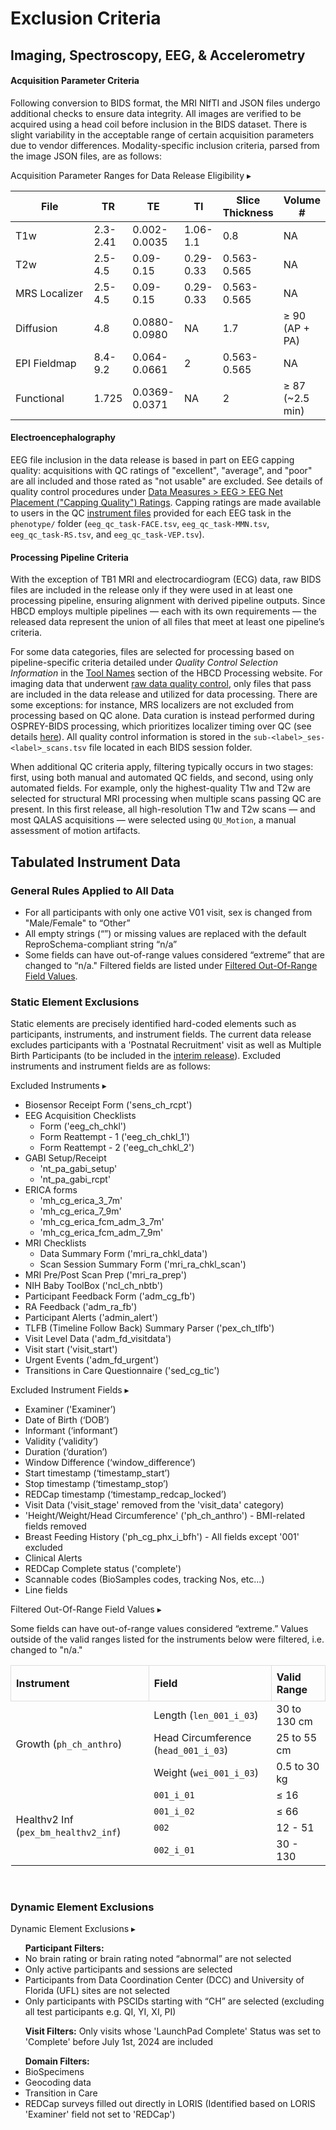 # Exclusion Criteria 

## Imaging, Spectroscopy, EEG, & Accelerometry

#### Acquisition Parameter Criteria
Following conversion to BIDS format, the MRI NIfTI and JSON files undergo additional checks to ensure data integrity. All images are verified to be acquired using a head coil before inclusion in the BIDS dataset. There is slight variability in the acceptable range of certain acquisition parameters due to vendor differences. Modality-specific inclusion criteria, parsed from the image JSON files, are as follows:

<p>
<div id="acq-param-table" class="table-banner" onclick="toggleCollapse(this)">
  <span class="table-text">Acquisition Parameter Ranges for Data Release Eligibility</span>
  <span class="table-arrow">▸</span>
</div>
<div class="table-collapsible-content">
<table style="width: 100%; border-collapse: collapse; table-layout: fixed;">
  <thead>
    <tr>
      <th style="width: 100%; border-collapse: collapse; table-layout: fixed;">File</th>
      <th style="width: 100%; border-collapse: collapse; table-layout: fixed;">TR</th>   
      <th style="width: 100%; border-collapse: collapse; table-layout: fixed;">TE</th>        
      <th style="width: 100%; border-collapse: collapse; table-layout: fixed;">TI</th>    
      <th style="width: 100%; border-collapse: collapse; table-layout: fixed;">Slice Thickness</th>  
      <th style="width: 100%; border-collapse: collapse; table-layout: fixed;">Volume #</th>  
    </tr>
  </thead>
<tbody>
	<tr>
		<td>T1w</td>
		<td>2.3-2.41</td>
    <td>0.002-0.0035</td>
		<td>1.06-1.1</td>    
    <td>0.8</td>    
    <td>NA</td>    
	</tr>
	<tr>
		<td>T2w</td>
		<td>2.5-4.5</td>
    <td>0.09-0.15</td>
		<td>0.29-0.33</td>    
    <td>0.563-0.565</td>    
    <td>NA</td>
	</tr>  
	<tr>
		<td>MRS Localizer</td>
		<td>2.5-4.5</td>
    <td>0.09-0.15</td>
		<td>0.29-0.33</td>    
    <td>0.563-0.565</td>    
    <td>NA</td>
	</tr>   
	<tr>
		<td>Diffusion</td>
		<td>4.8</td>
    <td>0.0880-0.0980</td>
		<td>NA</td>    
    <td>1.7</td>    
    <td style="word-wrap: break-word; white-space: normal;">≥ 90 (AP + PA)</td>  
	</tr>  
	<tr>
		<td>EPI Fieldmap</td>
		<td>8.4-9.2</td>
    <td>0.064-0.0661</td>
		<td>2</td>    
    <td>0.563-0.565</td>    
    <td>NA</td>
	</tr>  
	<tr>
		<td>Functional</td>
		<td>1.725</td>
    <td>0.0369-0.0371</td>
		<td>NA</td>    
    <td>2</td>  
    <td>≥ 87 (~2.5 min)</td>   
	</tr>  
</tbody>
</table>
</div>
</p>

#### Electroencephalography
EEG file inclusion in the data release is based in part on EEG capping quality: acquisitions with QC ratings of "excellent", "average", and "poor" are all included and those rated as "not usable" are excluded. See details of quality control procedures under [Data Measures > EEG > EEG Net Placement ("Capping Quality") Ratings](../measures/eeg/index.md#eeg-net-placement-capping-quality-ratings). Capping ratings are made available to users in the QC [instrument files](phenotypes.md#instrument-data) provided for each EEG task in the `phenotype/` folder (`eeg_qc_task-FACE.tsv`, `eeg_qc_task-MMN.tsv`, `eeg_qc_task-RS.tsv`, and `eeg_qc_task-VEP.tsv`).

#### Processing Pipeline Criteria
With the exception of TB1 MRI and electrocardiogram (ECG) data, raw BIDS files are included in the release only if they were used in at least one processing pipeline, ensuring alignment with derived pipeline outputs. Since HBCD employs multiple pipelines — each with its own requirements — the released data represent the union of all files that meet at least one pipeline’s criteria. 

For some data categories, files are selected for processing based on pipeline-specific criteria detailed under *Quality Control Selection Information* in the [Tool Names](https://hbcd-cbrain-processing.readthedocs.io/latest/tool_details.html#tool-names) section of the HBCD Processing website. For imaging data that underwent [raw data quality control](../measures/mri/qc.md#raw-mr-data-qc), only files that pass are included in the data release and utilized for data processing. There are some exceptions: for instance, MRS localizers are not excluded from processing based on QC alone. Data curation is instead performed during OSPREY-BIDS processing, which prioritizes localizer timing over QC (see details [here](https://osprey-bids.readthedocs.io/en/2.4.3/processing_pipeline_details.html)). All quality control information is stored in the `sub-<label>_ses-<label>_scans.tsv` file located in each BIDS session folder. 

When additional QC criteria apply, filtering typically occurs in two stages: first, using both manual and automated QC fields, and second, using only automated fields. For example, only the highest-quality T1w and T2w are selected for structural MRI processing when multiple scans passing QC are present. In this first release, all high-resolution T1w and T2w scans — and most QALAS acquisitions — were selected using `QU_Motion`, a manual assessment of motion artifacts.

## Tabulated Instrument Data

### General Rules Applied to All Data
- For all participants with only one active V01 visit, sex is changed from "Male/Female" to “Other”
- All empty strings (“”) or missing values are replaced with the default ReproSchema-compliant string “n/a”
- Some fields can have out-of-range values considered “extreme” that are changed to “n/a." Filtered fields are listed under [Filtered Out-Of-Range Field Values](#filtered-values).
  
### Static Element Exclusions
Static elements are precisely identified hard-coded elements such as participants, instruments, and instrument fields. The current data release excludes participants with a 'Postnatal Recruitment' visit as well as Multiple Birth Participants (to be included in the [interim release](../changelog/pending.md#release-11-release-date-tba)). Excluded instruments and instrument fields are as follows:

<div id="static-exclusions-dropdown" class="table-banner" onclick="toggleCollapse(this)">
    <span class="table-text">Excluded Instruments</span>
  <span class="notification-arrow">▸</span>
</div>
<div class="notification-collapsible-content">
<ul>
    <li>Biosensor Receipt Form ('sens_ch_rcpt')</li>
    <li>EEG Acquisition Checklists
    <ul>
        <li>Form ('eeg_ch_chkl')</li>
        <li>Form Reattempt - 1 ('eeg_ch_chkl_1')</li>
        <li>Form Reattempt - 2 ('eeg_ch_chkl_2')</li>
    </ul>
    <li>GABI Setup/Receipt
        <ul>
        <li>'nt_pa_gabi_setup'  </li>
        <li>'nt_pa_gabi_rcpt'  </li>
        </ul>
    </li>
    <li>ERICA forms
        <ul>
        <li>'mh_cg_erica_3_7m'  </li>
        <li>'mh_cg_erica_7_9m'  </li>
        <li>'mh_cg_erica_fcm_adm_3_7m'  </li>
        <li>'mh_cg_erica_fcm_adm_7_9m'  </li>
        </ul>
    </li>
    <li>MRI Checklists
        <ul>
        <li>Data Summary Form ('mri_ra_chkl_data')  </li>
        <li>Scan Session Summary Form ('mri_ra_chkl_scan')  </li>
        </ul>
    </li>
    <li>MRI Pre/Post Scan Prep ('mri_ra_prep')</li>
    <li>NIH Baby ToolBox ('ncl_ch_nbtb')</li>
    <li>Participant Feedback Form ('adm_cg_fb')</li>
    <li>RA Feedback ('adm_ra_fb')</li>
    <li>Participant Alerts ('admin_alert')</li>
    <li>TLFB (Timeline Follow Back) Summary Parser ('pex_ch_tlfb')</li>
    <li>Visit Level Data ('adm_fd_visitdata')</li>
    <li>Visit start ('visit_start')</li>
    <li>Urgent Events ('adm_fd_urgent')</li>
    <li>Transitions in Care Questionnaire ('sed_cg_tic')</li>
</ul>
</div>

<div id="static-exclusions-fields" class="table-banner" onclick="toggleCollapse(this)">
    <span class="table-text">Excluded Instrument Fields</span>
  <span class="notification-arrow">▸</span>
</div>
<div class="notification-collapsible-content">
<ul>
    <li>Examiner ('Examiner’)  </li>
    <li>Date of Birth (‘DOB’)  </li>
    <li>Informant (‘informant’)  </li>
    <li>Validity (‘validity’)  </li>
    <li>Duration (‘duration’)  </li>
    <li>Window Difference (‘window_difference’)  </li>
    <li>Start timestamp (‘timestamp_start’)  </li>
    <li>Stop timestamp (‘timestamp_stop’)  </li>
    <li>REDCap timestamp (‘timestamp_redcap_locked’)  </li>
    <li>Visit Data ('visit_stage' removed from the 'visit_data' category)  </li>
    <li>'Height/Weight/Head Circumference' ('ph_ch_anthro') - BMI-related fields removed  </li>
    <li>Breast Feeding History ('ph_cg_phx_i_bfh') - All fields except '001' excluded  </li>
    <li>Clinical Alerts  </li>
    <li>REDCap Complete status ('complete')  </li>
    <li>Scannable codes (BioSamples codes, tracking Nos, etc...)  </li>
    <li>Line fields</li>
</ul>
</div>

<div id="filtered-values" class="table-banner" onclick="toggleCollapse(this)">
    <span class="table-text">Filtered Out-Of-Range Field Values</span>
  <span class="notification-arrow">▸</span>
</div>
<div class="notification-collapsible-content">
<p>Some fields can have out-of-range values considered “extreme.” Values outside of the valid ranges listed for the instruments below were filtered, i.e. changed to "n/a."</p>
<table style="width: 100%; border-collapse: collapse; table-layout: fixed;">
  <thead>
    <tr>
      <th style="border: 1px solid #ddd; padding: 8px; text-align: left;">Instrument</th>
      <th style="border: 1px solid #ddd; padding: 8px; text-align: left;">Field</th>
      <th style="border: 1px solid #ddd; padding: 8px; text-align: left;">Valid Range</th>
    </tr>
  </thead>
<tbody>        
<td colspan="1" rowspan="4" style="word-wrap: break-word; white-space: normal;">Growth (<code>ph_ch_anthro</code>)</td>
    <tr>
        <td>Length (<code>len_001_i_03</code>)</td>
        <td>30 to 130 cm</td>
    </tr>     
    <tr>
        <td>Head Circumference (<code>head_001_i_03</code>)</td>
        <td>25 to 55 cm</td>
    </tr>          
    <tr>
        <td>Weight (<code>wei_001_i_03</code>)</td>
        <td>0.5 to 30 kg</td>
    </tr>         
<td colspan="1" rowspan="5" style="word-wrap: break-word; white-space: normal;">Healthv2 Inf (<code>pex_bm_healthv2_inf</code>)</td>
    <tr>
        <td><code>001_i_01</code></td>
        <td>≤ 16</td>
    </tr>     
    <tr>
        <td><code>001_i_02</code></td>
        <td>≤ 66</td>
    </tr>     
    <tr>
        <td><code>002</code></td>
        <td>12 - 51</td>
    </tr>     
    <tr>
        <td><code>002_i_01</code></td>
        <td>30 - 130</td>
    </tr>     
</tbody>
</table>
</div>
<br>

### Dynamic Element Exclusions
<div id="dynamic-exclusions-dropdown" class="table-banner" onclick="toggleCollapse(this)">
    <span class="table-text">Dynamic Element Exclusions</span>
  <span class="notification-arrow">▸</span>
</div>
<div class="notification-collapsible-content">
<ul>
<b>Participant Filters:</b>
    <li>No brain rating or brain rating noted “abnormal” are not selected</li>
    <li>Only active participants and sessions are selected</li>
    <li>Participants from Data Coordination Center (DCC) and University of Florida (UFL) sites are not selected</li>
    <li>Only participants with PSCIDs starting with “CH” are selected (excluding all test participants e.g. QI, YI, XI, PI)</li>
</ul>
<ul><b>Visit Filters:</b> Only visits whose 'LaunchPad Complete' Status was set to 'Complete' before July 1st, 2024 are included</ul>
<ul>
<b>Domain Filters:</b>
    <li>BioSpecimens</li>
    <li>Geocoding data</li>
    <li>Transition in Care</li>
    <li>REDCap surveys filled out directly in LORIS (Identified based on LORIS 'Examiner' field not set to 'REDCap')</li>
</ul>
</div>

